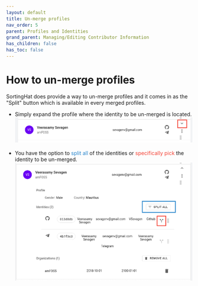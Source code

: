 ```yaml
---
layout: default
title: Un-merge profiles
nav_order: 5
parent: Profiles and Identities
grand_parent: Managing/Editing Contributor Information
has_children: false
has_toc: false
---
```


# How to un-merge profiles

SortingHat does provide a way to un-merge profiles and it comes in as the "Split" button which is available in every merged profiles.

- Simply expand the profile where the identity to be un-merged is located.<br>
  ![expand](./assets/expand.png)<br><br>
- You have the option to <span style="color:#2986cc">split all</span> of the identities or <span style="color:#f44336">specifically pick</span> the identity to be un-merged.<br>
  ![un-merge](./assets/un-merge.png)
